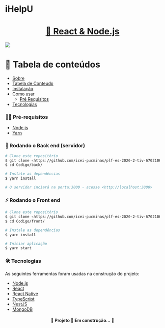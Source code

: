 # iHelpU

<h1 align="center">
    <a href="#">🔗 React & Node.js </a>
</h1>

<img src="https://img.shields.io/static/v1?label=ChatRoom&message=iHelpU&color=7159c1&style=for-the-badge&logo=ghost"/>


📝 Tabela de conteúdos
=================
<!--ts-->
   * [Sobre](#Sobre)
   * [Tabela de Conteudo](#tabela-de-conteudo)
   * [Instalação](#instalacao)
   * [Como usar](#como-usar)
      * [Pré Requisitos](#pré-requisitos)
   * [Tecnologias](#tecnologias)
<!--te-->

### ✋🏻 Pré-requisitos

- [Node.js](https://nodejs.org/en/)
- [Yarn](https://yarnpkg.com/pt-BR/docs/install)

### 🎲 Rodando o Back end (servidor)
```bash
# Clone este repositório
$ git clone <https://github.com/icei-pucminas/plf-es-2020-2-tiv-6702100-ihelpu.git>
$ cd Codigo/back/

# Instale as dependências
$ yarn install

# O servidor inciará na porta:3000 - acesse <http://localhost:3000>
```

### :zap: Rodando o Front end 
```bash
# Clone este repositório
$ git clone <https://github.com/icei-pucminas/plf-es-2020-2-tiv-6702100-ihelpu.git>
$ cd Codigo/front/

# Instale as dependências
$ yarn install

# Iniciar aplicação
$ yarn start
```

### 🛠 Tecnologias

As seguintes ferramentas foram usadas na construção do projeto:

- [Node.js](https://nodejs.org/en/)
- [React](https://pt-br.reactjs.org/)
- [React Native](https://reactnative.dev/)
- [TypeScript](https://www.typescriptlang.org/)
- [NestJS](https://nestjs.com/)
- [MongoDB](https://www.mongodb.com/)


<h4 align="center"> 
	🚧  Projeto 🚀 Em construção...  🚧
</h4>
